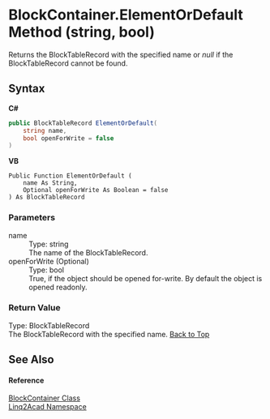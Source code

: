 # BlockContainer.ElementOrDefault Method (string, bool)
 

Returns the BlockTableRecord with the specified name or <i>null</i> if the BlockTableRecord cannot be found.

## Syntax

**C#**<br />
``` C#
public BlockTableRecord ElementOrDefault(
	string name,
	bool openForWrite = false
)
```

**VB**<br />
``` VB
Public Function ElementOrDefault ( 
	name As String,
	Optional openForWrite As Boolean = false
) As BlockTableRecord
```


### Parameters
<dl><dt>name</dt><dd>Type: string<br />The name of the BlockTableRecord.</dd><dt>openForWrite (Optional)</dt><dd>Type: bool<br />True, if the object should be opened for-write. By default the object is opened readonly.</dd></dl>

### Return Value
Type: BlockTableRecord<br />The BlockTableRecord with the specified name.
<a href="#BlockContainerElementOrDefault-Method-string-bool">Back to Top</a>

## See Also


#### Reference
<a href="T_Linq2Acad_BlockContainer.md#BlockContainer-Class">BlockContainer Class</a><br /><a href="N_Linq2Acad.md#Linq2Acad-Namespace">Linq2Acad Namespace</a><br />
